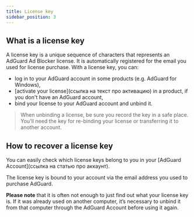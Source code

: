 ```yaml
---
title: License key
sidebar_position: 3
---
```


## What is a license key 

A license key is a unique sequence of characters that represents an AdGuard Ad Blocker license. It is automatically registered for the email you used for license purchase. With a license key, you can:
* log in to your AdGuard account in some products (e.g. AdGuard for Windows),
* [activate your license](ссылка на текст про активацию) in a product, if you don't have an AdGuard account,
* bind your license to your AdGuard account and unbind it.

> When unbinding a license, be sure you record the key in a safe place. You'll need the key for re-binding your license or transferring it to another account.

## How to recover a license key

You can easily check which license keys belong to you in your [AdGuard Account](ссылка на статью про аккаунт).

The license key is bound to your account via the email address you used to purchase AdGuard.

**Please note** that it is often not enough to just find out what your license key is. If it was already used on another computer, it’s necessary to unbind it from that computer through the AdGuard Account before using it again.

